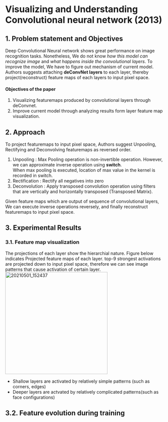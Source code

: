 # Visualizing and Understanding Convolutional neural network (2013)

## 1. Problem statement and Objectives
Deep Convolutional Neural network shows great performance on image recognition tasks. 
Nonetheless, We do not know *how this model can recognize image* and *what happens inside the convolutional layers*.
To improve the model, We have to figure out mechanism of current model. 
Authors suggests attaching **deConvNet layers** to each layer, thereby project(reconstruct) feature maps of each layers to input pixel space. 

#### Objectives of the paper
1. Visualizing featuremaps produced by convolutional layers through deConvnet.
2. Improve current model through analyzing results form layer feature map visualization. 

## 2. Approach
To project featuremaps to input pixel space, Authors suggest Unpooling, Rectifying and Deconvolving featuremaps as reversed order.

1. Unpooling : Max Pooling operation is non-invertible operation. However, we can approximate inverse operation using **switch**.   
               When max pooling is executed, location of max value in the kernel is recorded in switch. 
2. Rectification : Rectify all negatives into zero
3. Deconvolution : Apply transposed convolution operation using filters that are vertically and horizontally transposed (Transposed Matrix).

Given feature maps which are output of sequence of convolutional layers, We can execute inverse operations reversely, and finally reconstruct featuremaps to input pixel space.

## 3. Experimental Results

### 3.1. Feature map visualization
The projections of each layer show the hierarchial nature.
Figure below indicates Projected feature maps of each layer. top-9 strongest activations are projected down to input pixel space, therefore we can see image patterns that cause activation of certain layer.
<img width="324" alt="20210501_152437" src="https://user-images.githubusercontent.com/70640345/116773682-de361c00-aa91-11eb-8534-3f0c267b87e9.png">

 - Shallow layers are activated by relatively simple patterns (such as corners, edges)
 - Deeper layers are actvated by relatively complicated patterns(such as face configurations)
## 3.2. Feature evolution during training


